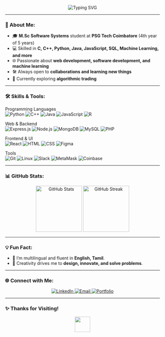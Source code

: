 <p align="center">
  <img src="https://readme-typing-svg.demolab.com?font=Fira+Code&weight=600&size=24&pause=1000&color=3498DB&center=true&vCenter=true&width=600&lines=Hey+There!;Welcome+to+my+GitHub+Profile!;I+am+a+Passionate+Developer;Open+to+Learning+and+Collaborating" alt="Typing SVG" />
</p>


---

### 🌟 About Me:
- 🎓 **M.Sc Software Systems** student at **PSG Tech Coimbatore** (4th year of 5 years)
- 💻 Skilled in **C, C++, Python, Java, JavaScript, SQL, Machine Learning, and more**
- 🌐 Passionate about **web development, software development, and machine learning**
- 🛠️ Always open to **collaborations and learning new things**
- 🌱 Currently exploring **algorithmic trading**

---

### 🛠️ Skills & Tools:
  Programming Languages
  <br>
  <img src="https://skillicons.dev/icons?i=python" title="Python" />
  <img src="https://skillicons.dev/icons?i=cpp" title="C++" />
  <img src="https://skillicons.dev/icons?i=java" title="Java" />
  <img src="https://skillicons.dev/icons?i=javascript" title="JavaScript" />
  <img src="https://skillicons.dev/icons?i=r" title="R" />

  Web & Backend
  <br>
  <img src="https://skillicons.dev/icons?i=express" title="Express.js" />
  <img src="https://skillicons.dev/icons?i=nodejs" title="Node.js" />
  <img src="https://skillicons.dev/icons?i=mongodb" title="MongoDB" />
  <img src="https://skillicons.dev/icons?i=mysql" title="MySQL" />
  <img src="https://skillicons.dev/icons?i=php" title="PHP" />

  Frontend & UI
  <br>
  <img src="https://skillicons.dev/icons?i=react" title="React" />
  <img src="https://skillicons.dev/icons?i=html" title="HTML" />
  <img src="https://skillicons.dev/icons?i=css" title="CSS" />
  <img src="https://skillicons.dev/icons?i=figma" title="Figma" />

  Tools
  <br>
  <img src="https://skillicons.dev/icons?i=git" title="Git" />
  <img src="https://skillicons.dev/icons?i=linux" title="Linux" />
  <img src="https://img.shields.io/badge/Slack-4A154B?style=for-the-badge&logo=slack&logoColor=white" title="Slack" />
  <img src="https://img.shields.io/badge/MetaMask-E2761B?style=for-the-badge&logo=metamask&logoColor=white" title="MetaMask" />
  <img src="https://img.shields.io/badge/Coinbase-0052FF?style=for-the-badge&logo=coinbase&logoColor=white" title="Coinbase" />

---

### 📊 GitHub Stats:
<p align="center">
  <img src="https://github-readme-stats.vercel.app/api?username=Bhavya-PR&show_icons=true&theme=radical" alt="GitHub Stats" height="150"/>
  <img src="https://streak-stats.demolab.com?user=Bhavya-PR&theme=radical&date_format=j%20M%5B%20Y%5D" alt="GitHub Streak" height="150"/>
</p>

---

### 💡 Fun Fact:
- 🌟 I’m multilingual and fluent in **English, Tamil**.  
- 🎨 Creativity drives me to **design, innovate, and solve problems**.  

---

### 🌐 Connect with Me:
<p align="center">
  <a href="https://www.linkedin.com/in/bhavya-p-r-052ab6281/" target="_blank">
    <img src="https://img.shields.io/badge/LinkedIn-0077B5?style=for-the-badge&logo=linkedin&logoColor=white" alt="LinkedIn" />
  </a>
  <a href="mailto:22pw09@psgtech.ac.in" target="_blank">
    <img src="https://img.shields.io/badge/Email-D14836?style=for-the-badge&logo=gmail&logoColor=white" alt="Email" />
  </a>
  <a href="https://bhavyaportfolio-silk.vercel.app/" target="_blank">
    <img src="https://img.shields.io/badge/Portfolio-000?style=for-the-badge&logo=vercel&logoColor=white" alt="Portfolio" />
  </a>
</p>

---

### ✨ Thanks for Visiting!  
<p align="center">
  <img src="https://media.giphy.com/media/hvRJCLFzcasrR4ia7z/giphy.gif" width="50">
</p>

